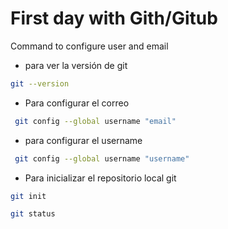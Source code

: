 # First day with Gith/Gitub

Command to configure user and email
* para ver la versión de git

```bash
git --version
```
* Para configurar el correo
```bash
 git config --global username "email"
 ```

 * para configurar el username
```bash
 git config --global username "username"
 ```

 * Para inicializar el repositorio local git
 ```bash
 git init
 ```

  ```bash
 git status
 ```